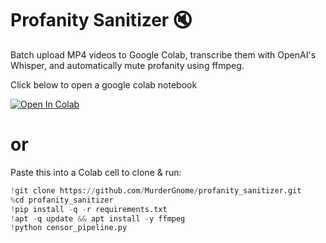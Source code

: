 # Profanity Sanitizer 🔇
Batch upload MP4 videos to Google Colab, transcribe them with OpenAI's Whisper, and automatically mute profanity using ffmpeg.

Click below to open a google colab notebook

[![Open In Colab](https://colab.research.google.com/assets/colab-badge.svg)](https://colab.research.google.com/github/MurderGnome/profanity_sanitizer/blob/main/censor_pipeline.ipynb)

# or

Paste this into a Colab cell to clone & run:

```python
!git clone https://github.com/MurderGnome/profanity_sanitizer.git
%cd profanity_sanitizer
!pip install -q -r requirements.txt
!apt -q update && apt install -y ffmpeg
!python censor_pipeline.py
